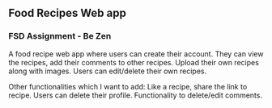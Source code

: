 ## Food Recipes Web app

### FSD Assignment - Be Zen

A food recipe web app where users can create their account.
They can view the recipes, add their comments to other recipes.
Upload their own recipes along with images.
Users can edit/delete their own recipes.

Other functionalities which I want to add:
Like a recipe, share the link to recipe.
Users can delete their profile.
Functionality to delete/edit comments.